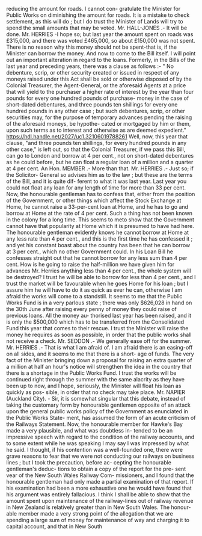 reducing the amount for roads. I cannot con- gratulate the Minister for Public Works on diminishing the amount for roads. It is a mistake to check settlement, as this will do ; but I do trust the Minister of Lands will try to spend the small amounts that may be voted. Mr. HALL-JONES .- It will be done. Mr. HERRIES -I hope so; but last year the amount spent on roads was £315,000, and there was voted £465,000, so about £150,000 was not spent. There is no reason why this money should not be spent-that is, if the Minister can borrow the money. And now to come to the Bill itself. I will point out an important alteration in regard to the loans. Formerly, in the Bills of the last year and preceding years, there was a clause as follows :- " No debenture, scrip, or other security created or issued in respect of any moneys raised under this Act shall be sold or otherwise disposed of by the Colonial Treasurer, the Agent-General, or the aforesaid Agents at a price that will yield to the purchaser a higher rate of interest by the year than four pounds for every one hundred pounds of purchase- money in the case of short-dated debentures, and three pounds ten shillings for every one hundred pounds in any other case ; but such debentures, scrip, or other securities may, for the purpose of temporary advances pending the raising of the aforesaid moneys, be hypothe- cated or mortgaged by him or them, upon such terms as to interest and otherwise as are deemed expedient." https://hdl.handle.net/2027/uc1.32106019788261 Well, now, this year that clause, "and three pounds ten shillings, for every hundred pounds in any other case," is left out, so that the Colonial Treasurer, if we pass this Bill, can go to London and borrow at 4 per cent., not on short-dated debentures as he could before, but he can float a regular loan of a million and a quarter at 4 per cent. An Hon. MEMBER .- More than that. Mr. HERRIES .- Just so; if the Solicitor- General so advises him as to the law ; but these are the terms of the Bill, and it is quite dif- ferent to what it was last year. Last year you could not float any loan for any length of time for more than 33 per cent. Now, the honourable gentleman has to confess that, either from the position of the Government, or other things which affect the Stock Exchange at Home, he cannot raise a 33-per-cent loan at Home, and he has to go and borrow at Home at the rate of 4 per cent. Such a thing has not been known in the colony for a long time. This seems to meto show that the Government cannot have that popularity at Home which it is presumed to have had here. The honourable gentleman evidently knows he cannot borrow at Home at any less rate than 4 per cent., and this is the first time he has confessed it ; and yet his constant boast about the country has been that he can borrow at 3 per cent., which no other Government could. In his Loan Bill he confesses straight out that he cannot borrow for any less sum than 4 per cent. How is he going to raise the half-million we have given him for advances Mr. Herries anything less than 4 per cent., the whole system will be destroyed? I trust he will be able to borrow for less than 4 per cent., and I trust the market will be favourable when he goes Home for his loan ; but I assure him he will have to do it as quick as ever he can, otherwise I am afraid the works will come to a standstill. It seems to me that the Public Works Fund is in a very parlous state ; there was only $626,028 in hand on the 30th June after raising every penny of money they could raise of previous loans. All the money au- thorised last year has been raised, and it is only the $500,000 which has to be transferred from the Consolidated Fund this year that comes to their rescue. I trust the Minister will raise the money he requires as soon as possible, in order that the public works shall not receive a check. Mr. SEDDON .- We generally ease off for the summer. Mr. HERRIES .- That is what I am afraid of. I am afraid there is an easing-off on all sides, and it seems to me that there is a short- age of funds. The very fact of the Minister bringing down a proposal for raising an extra quarter of a million at half an hour's notice will strengthen the idea in the country that there is a shortage in the Public Works Fund. I trust the works will be continued right through the summer with the same alacrity as they have been up to now, and I hope, seriously, the Minister will float his loan as quickly as pos- sible, in order that no check may take place. Mr. NAPIER (Auckland City). - Sir, it is somewhat singular that this debate, instead of taking the customary form by honourable gentlemen opposite of an attack upon the general public works policy of the Government as enunciated in the Public Works State- ment, has assumed the form of an acute criticism of the Railways Statement. Now, the honourable member for Hawke's Bay made a very plausible, and what was doubtless in- tended to be an impressive speech with regard to the condition of the railway accounts, and to some extent while he was speaking I may say I was impressed by what he said. I thought, if his contention was a well-founded one, there were grave reasons to fear that we were not conducting our railways on business lines ; but I took the precaution, before ac- cepting the honourable gentleman's deduc- tions to obtain a copy of the report for the pre- sent vear of the New South Wales Railway Com- missioners, and I found that the honourable gentleman had only made a partial examination of that report. If his examination had been a more exhaustive one he would have found that his argument was entirely fallacious. I think I shall be able to show that the amount spent upon maintenance of the railway-lines out of railway revenue in New Zealand is relatively greater than in New South Wales. The honour- able member made a very strong point of the allegation that we are spending a large sum of money for maintenance of way and charging it to capital account, and that in New South 